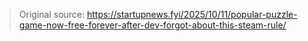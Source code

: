 
> Original source: https://startupnews.fyi/2025/10/11/popular-puzzle-game-now-free-forever-after-dev-forgot-about-this-steam-rule/